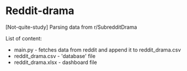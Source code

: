 # Reddit-drama
[Not-quite-study] Parsing data from r/SubredditDrama  

List of content:  
+ main.py - fetches data from reddit and append it to reddit_drama.csv  
+ reddit_drama.csv - 'database' file  
+ reddit_drama.xlsx - dashboard file
 
